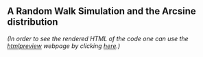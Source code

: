 ## A Random Walk Simulation and the Arcsine distribution

*(In order to see the rendered HTML of the code one can use the [htmlpreview](https://htmlpreview.github.io/) webpage by clicking [here](https://htmlpreview.github.io/?https://github.com/joanmb/A_random_walk_simulation/blob/main/A_random_walk_simulation_and_the_Arcsine_distribution.nb.html).)*